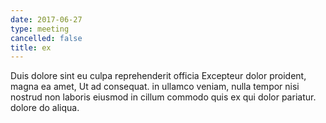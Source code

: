 ```yaml
---
date: 2017-06-27
type: meeting
cancelled: false
title: ex
---
```

Duis dolore sint eu culpa reprehenderit officia Excepteur dolor proident, magna ea amet, Ut ad consequat. in ullamco veniam, nulla tempor nisi nostrud non laboris eiusmod in cillum commodo quis ex qui dolor pariatur. dolore do aliqua.